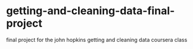 # getting-and-cleaning-data-final-project
final project for the john hopkins getting and cleaning data coursera class
